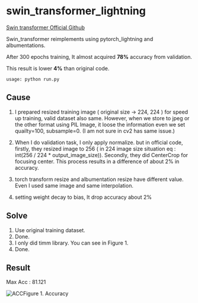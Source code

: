 # swin_transformer_lightning

<a href=https://github.com/microsoft/Swin-Transformer>Swin transformer Official Github</a>

Swin_transformer reimplements using pytorch_lightning and albumentations.

After 300 epochs training, It almost acquired <b>78%</b> accuracy from validation.

This result is lower <b>4%</b> than original code.

~~~
usage: python run.py
~~~

## Cause

1. I prepared resized training image ( original size -> 224, 224 ) for speed up training, valid dataset also same.
However, when we store to jpeg or the other format using PIL Image, it loose the information even we set quailty=100, subsample=0.
(I am not sure in cv2 has same issue.)

2. When I do validation task, I only apply normalize. but in official code, firstly, they resized image to 256 ( in 224 image size situation 
eq : int(256 / 224 * output_image_size)). Secondly, they did CenterCrop for focusing center.
This process results in a difference of about 2% in accuracy.

3. torch transform resize and albumentation resize have different value. Even I used same image and same interpolation.

4. setting weight decay to bias, It drop accuracy about 2%

## Solve

1. Use original training dataset.
2. Done.
3. I only did timm library. You can see in Figure 1.
4. Done.

## Result

Max Acc : 81.121

![ACC](https://user-images.githubusercontent.com/26201768/234764443-379fb38d-0bd5-4ef8-ad98-42956afc6a4d.png)Figure 1. Accuracy
